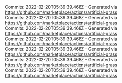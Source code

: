 Commits: 2022-02-20T05:39:39.468Z - Generated via https://github.com/marketplace/actions/artificial-grass
<br>
Commits: 2022-02-20T05:39:39.468Z - Generated via https://github.com/marketplace/actions/artificial-grass
<br>
Commits: 2022-02-20T05:39:39.468Z - Generated via https://github.com/marketplace/actions/artificial-grass
<br>
Commits: 2022-02-20T05:39:39.468Z - Generated via https://github.com/marketplace/actions/artificial-grass
<br>
Commits: 2022-02-20T05:39:39.468Z - Generated via https://github.com/marketplace/actions/artificial-grass
<br>
Commits: 2022-02-20T05:39:39.468Z - Generated via https://github.com/marketplace/actions/artificial-grass
<br>
Commits: 2022-02-20T05:39:39.468Z - Generated via https://github.com/marketplace/actions/artificial-grass
<br>
